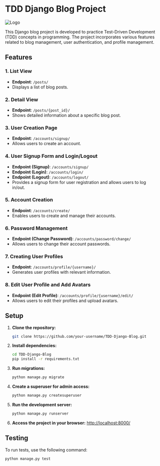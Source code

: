 # TDD Django Blog Project

![Logo](path-to-your-logo.png)

This Django blog project is developed to practice Test-Driven Development (TDD) concepts in programming. The project incorporates various features related to blog management, user authentication, and profile management.

## Features

### 1. List View

- **Endpoint**: `/posts/`
- Displays a list of blog posts.

### 2. Detail View

- **Endpoint**: `/posts/{post_id}/`
- Shows detailed information about a specific blog post.

### 3. User Creation Page

- **Endpoint**: `/accounts/signup/`
- Allows users to create an account.

### 4. User Signup Form and Login/Logout

- **Endpoint (Signup)**: `/accounts/signup/`
- **Endpoint (Login)**: `/accounts/login/`
- **Endpoint (Logout)**: `/accounts/logout/`
- Provides a signup form for user registration and allows users to log in/out.

### 5. Account Creation

- **Endpoint**: `/accounts/create/`
- Enables users to create and manage their accounts.

### 6. Password Management

- **Endpoint (Change Password)**: `/accounts/password/change/`
- Allows users to change their account passwords.

### 7. Creating User Profiles

- **Endpoint**: `/accounts/profile/{username}/`
- Generates user profiles with relevant information.

### 8. Edit User Profile and Add Avatars

- **Endpoint (Edit Profile)**: `/accounts/profile/{username}/edit/`
- Allows users to edit their profiles and upload avatars.

## Setup

1. **Clone the repository:**

    ```bash
    git clone https://github.com/your-username/TDD-Django-Blog.git
    ```

2. **Install dependencies:**

    ```bash
    cd TDD-Django-Blog
    pip install -r requirements.txt
    ```

3. **Run migrations:**

    ```bash
    python manage.py migrate
    ```

4. **Create a superuser for admin access:**

    ```bash
    python manage.py createsuperuser
    ```

5. **Run the development server:**

    ```bash
    python manage.py runserver
    ```

6. **Access the project in your browser:** [http://localhost:8000/](http://localhost:8000/)

## Testing

To run tests, use the following command:

```bash
python manage.py test
